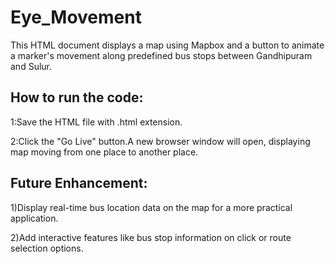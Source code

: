 # Eye_Movement

This HTML document displays a map using Mapbox and a button to animate a marker's movement along predefined bus stops between Gandhipuram and Sulur.

## How to run the code:

1:Save the HTML file with .html extension.

2:Click the "Go Live" button.A new browser window will open, displaying map moving from one place to another place.

## Future Enhancement:

1)Display real-time bus location data on the map for a more practical application.

2)Add interactive features like bus stop information on click or route selection options.
